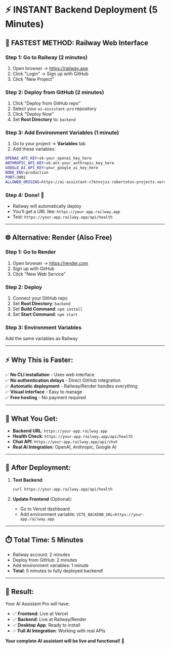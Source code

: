 # ⚡ INSTANT Backend Deployment (5 Minutes)

## 🚀 **FASTEST METHOD: Railway Web Interface**

### Step 1: Go to Railway (2 minutes)
1. Open browser → https://railway.app
2. Click "Login" → Sign up with GitHub
3. Click "New Project"

### Step 2: Deploy from GitHub (2 minutes)
1. Click "Deploy from GitHub repo"
2. Select your `ai-assistant-pro` repository
3. Click "Deploy Now"
4. Set **Root Directory** to: `backend`

### Step 3: Add Environment Variables (1 minute)
1. Go to your project → **Variables** tab
2. Add these variables:

```bash
OPENAI_API_KEY=sk-your_openai_key_here
ANTHROPIC_API_KEY=sk-ant-your_anthropic_key_here  
GOOGLE_AI_API_KEY=your_google_ai_key_here
NODE_ENV=production
PORT=3001
ALLOWED_ORIGINS=https://ai-assistant-c7ktnvjxz-robertotos-projects.vercel.app
```

### Step 4: Done! 🎉
- Railway will automatically deploy
- You'll get a URL like: `https://your-app.railway.app`
- Test: `https://your-app.railway.app/api/health`

---

## 🌐 **Alternative: Render (Also Free)**

### Step 1: Go to Render
1. Open browser → https://render.com
2. Sign up with GitHub
3. Click "New Web Service"

### Step 2: Deploy
1. Connect your GitHub repo
2. Set **Root Directory**: `backend`
3. Set **Build Command**: `npm install`
4. Set **Start Command**: `npm start`

### Step 3: Environment Variables
Add the same variables as Railway

---

## ⚡ **Why This is Faster:**

✅ **No CLI installation** - Uses web interface  
✅ **No authentication delays** - Direct GitHub integration  
✅ **Automatic deployment** - Railway/Render handles everything  
✅ **Visual interface** - Easy to manage  
✅ **Free hosting** - No payment required  

---

## 🎯 **What You Get:**

- **Backend URL**: `https://your-app.railway.app`
- **Health Check**: `https://your-app.railway.app/api/health`
- **Chat API**: `https://your-app.railway.app/api/chat`
- **Real AI Integration**: OpenAI, Anthropic, Google AI

---

## 🔄 **After Deployment:**

1. **Test Backend**:
   ```bash
   curl https://your-app.railway.app/api/health
   ```

2. **Update Frontend** (Optional):
   - Go to Vercel dashboard
   - Add environment variable: `VITE_BACKEND_URL=https://your-app.railway.app`

---

## ⏱️ **Total Time: 5 Minutes**

- Railway account: 2 minutes
- Deploy from GitHub: 2 minutes  
- Add environment variables: 1 minute
- **Total**: 5 minutes to fully deployed backend!

---

## 🎉 **Result:**

Your AI Assistant Pro will have:
- ✅ **Frontend**: Live at Vercel
- ✅ **Backend**: Live at Railway/Render
- ✅ **Desktop App**: Ready to install
- ✅ **Full AI Integration**: Working with real APIs

**Your complete AI assistant will be live and functional!** 🚀
